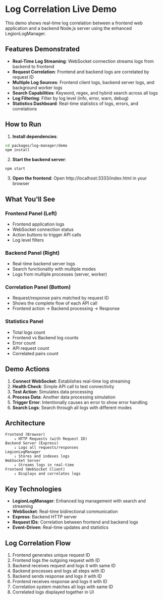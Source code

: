 # Log Correlation Live Demo

This demo shows real-time log correlation between a frontend web application and a backend Node.js server using the enhanced LegionLogManager.

## Features Demonstrated

- **Real-Time Log Streaming**: WebSocket connection streams logs from backend to frontend
- **Request Correlation**: Frontend and backend logs are correlated by request ID
- **Multiple Log Sources**: Frontend client logs, backend server logs, and background worker logs
- **Search Capabilities**: Keyword, regex, and hybrid search across all logs
- **Log Filtering**: Filter by log level (info, error, warn, debug)
- **Statistics Dashboard**: Real-time statistics of logs, errors, and correlations

## How to Run

1. **Install dependencies**:
```bash
cd packages/log-manager/demo
npm install
```

2. **Start the backend server**:
```bash
npm start
```

3. **Open the frontend**:
Open http://localhost:3333/index.html in your browser

## What You'll See

### Frontend Panel (Left)
- Frontend application logs
- WebSocket connection status
- Action buttons to trigger API calls
- Log level filters

### Backend Panel (Right)
- Real-time backend server logs
- Search functionality with multiple modes
- Logs from multiple processes (server, worker)

### Correlation Panel (Bottom)
- Request/response pairs matched by request ID
- Shows the complete flow of each API call
- Frontend action → Backend processing → Response

### Statistics Panel
- Total logs count
- Frontend vs Backend log counts
- Error count
- API request count
- Correlated pairs count

## Demo Actions

1. **Connect WebSocket**: Establishes real-time log streaming
2. **Health Check**: Simple API call to test connectivity
3. **Test Action**: Simulates data processing
4. **Process Data**: Another data processing simulation
5. **Trigger Error**: Intentionally causes an error to show error handling
6. **Search Logs**: Search through all logs with different modes

## Architecture

```
Frontend (Browser)
    ↓ HTTP Requests (with Request ID)
Backend Server (Express)
    ↓ Logs all requests/responses
LegionLogManager
    ↓ Stores and indexes logs
WebSocket Server
    ↓ Streams logs in real-time
Frontend (WebSocket Client)
    ↓ Displays and correlates logs
```

## Key Technologies

- **LegionLogManager**: Enhanced log management with search and streaming
- **WebSocket**: Real-time bidirectional communication
- **Express**: Backend HTTP server
- **Request IDs**: Correlation between frontend and backend logs
- **Event-Driven**: Real-time updates and statistics

## Log Correlation Flow

1. Frontend generates unique request ID
2. Frontend logs the outgoing request with ID
3. Backend receives request and logs it with same ID
4. Backend processes and logs all steps with ID
5. Backend sends response and logs it with ID
6. Frontend receives response and logs it with ID
7. Correlation system matches all logs with same ID
8. Correlated logs displayed together in UI